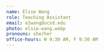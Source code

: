 ```yaml
---
name: Elsie Wang
role: Teaching Assistant
email: e2wang@ucsd.edu
photo: elsie-wang.webp
pronouns: she/her
office-hours: W 9:30 AM, F 9:30 AM
---
```

